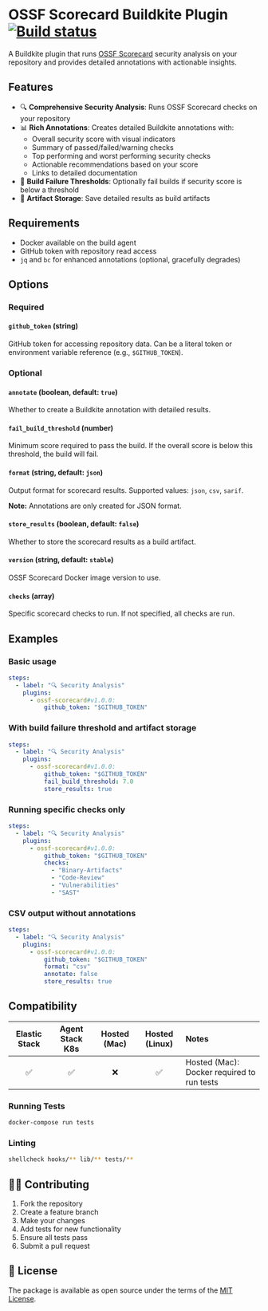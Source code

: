 # OSSF Scorecard Buildkite Plugin [![Build status](https://badge.buildkite.com/d673030645c7f3e7e397affddd97cfe9f93a40547ed17b6dc5.svg)](https://buildkite.com/buildkite/plugins-template)

A Buildkite plugin that runs [OSSF Scorecard](https://github.com/ossf/scorecard) security analysis on your repository and provides detailed annotations with actionable insights.

## Features

- 🔍 **Comprehensive Security Analysis**: Runs OSSF Scorecard checks on your repository
- 📊 **Rich Annotations**: Creates detailed Buildkite annotations with:
  - Overall security score with visual indicators
  - Summary of passed/failed/warning checks
  - Top performing and worst performing security checks
  - Actionable recommendations based on your score
  - Links to detailed documentation
- 🎯 **Build Failure Thresholds**: Optionally fail builds if security score is below a threshold
- 📁 **Artifact Storage**: Save detailed results as build artifacts

## Requirements

- Docker available on the build agent
- GitHub token with repository read access
- `jq` and `bc` for enhanced annotations (optional, gracefully degrades)

## Options

### Required

#### `github_token` (string)

GitHub token for accessing repository data. Can be a literal token or environment variable reference (e.g., `$GITHUB_TOKEN`).

### Optional

#### `annotate` (boolean, default: `true`)

Whether to create a Buildkite annotation with detailed results.

#### `fail_build_threshold` (number)

Minimum score required to pass the build. If the overall score is below this threshold, the build will fail.

#### `format` (string, default: `json`)

Output format for scorecard results. Supported values: `json`, `csv`, `sarif`.

**Note:** Annotations are only created for JSON format.

#### `store_results` (boolean, default: `false`)

Whether to store the scorecard results as a build artifact.

#### `version` (string, default: `stable`)

OSSF Scorecard Docker image version to use.

#### `checks` (array)

Specific scorecard checks to run. If not specified, all checks are run.

## Examples

### Basic usage

```yaml
steps:
  - label: "🔍 Security Analysis"
    plugins:
      - ossf-scorecard#v1.0.0:
          github_token: "$GITHUB_TOKEN"
```

### With build failure threshold and artifact storage

```yaml
steps:
  - label: "🔍 Security Analysis"
    plugins:
      - ossf-scorecard#v1.0.0:
          github_token: "$GITHUB_TOKEN"
          fail_build_threshold: 7.0
          store_results: true
```

### Running specific checks only

```yaml
steps:
  - label: "🔍 Security Analysis"
    plugins:
      - ossf-scorecard#v1.0.0:
          github_token: "$GITHUB_TOKEN"
          checks:
            - "Binary-Artifacts"
            - "Code-Review"
            - "Vulnerabilities"
            - "SAST"
```

### CSV output without annotations

```yaml
steps:
  - label: "🔍 Security Analysis"
    plugins:
      - ossf-scorecard#v1.0.0:
          github_token: "$GITHUB_TOKEN"
          format: "csv"
          annotate: false
          store_results: true
```

## Compatibility

| Elastic Stack | Agent Stack K8s | Hosted (Mac) | Hosted (Linux) | Notes |
| :-----------: | :-------------: | :----: | :----: |:---- |
| ✅ | ✅ | ❌ | ✅ | Hosted (Mac): Docker required to run tests |

### Running Tests

```bash
docker-compose run tests
```

### Linting

```bash
shellcheck hooks/** lib/** tests/**
```

## 👩‍💻 Contributing

1. Fork the repository
2. Create a feature branch
3. Make your changes
4. Add tests for new functionality
5. Ensure all tests pass
6. Submit a pull request

## 📜 License

The package is available as open source under the terms of the [MIT License](https://opensource.org/licenses/MIT).
